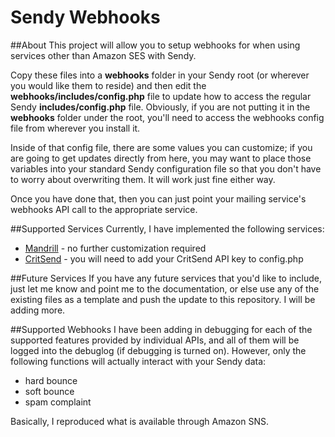 Sendy Webhooks
==============

##About
This project will allow you to setup webhooks for when using services other than Amazon SES with Sendy.

Copy these files into a **webhooks** folder in your Sendy root (or wherever you would like them to reside) and then edit
the **webhooks/includes/config.php** file to update how to access the regular Sendy **includes/config.php** file. Obviously,
if you are not putting it in the **webhooks** folder under the root, you'll need to access the webhooks config file from
wherever you install it.

Inside of that config file, there are some values you can customize; if you are going to get updates directly from here,
you may want to place those variables into your standard Sendy configuration file so that you don't have to worry about
overwriting them. It will work just fine either way.

Once you have done that, then you can just point your mailing service's webhooks API call to the appropriate service.

##Supported Services
Currently, I have implemented the following services:

* [Mandrill](http://www.mandrill.com) - no further customization required
* [CritSend](http://www.critsend.com) - you will need to add your CritSend API key to config.php

##Future Services
If you have any future services that you'd like to include, just let me know and point me to the documentation, or else
use any of the existing files as a template and push the update to this repository. I will be adding more.

##Supported Webhooks
I have been adding in debugging for each of the supported features provided by individual APIs, and all of them will be
logged into the debuglog (if debugging is turned on). However, only the following functions will actually interact with
your Sendy data:

* hard bounce
* soft bounce
* spam complaint

Basically, I reproduced what is available through Amazon SNS.
